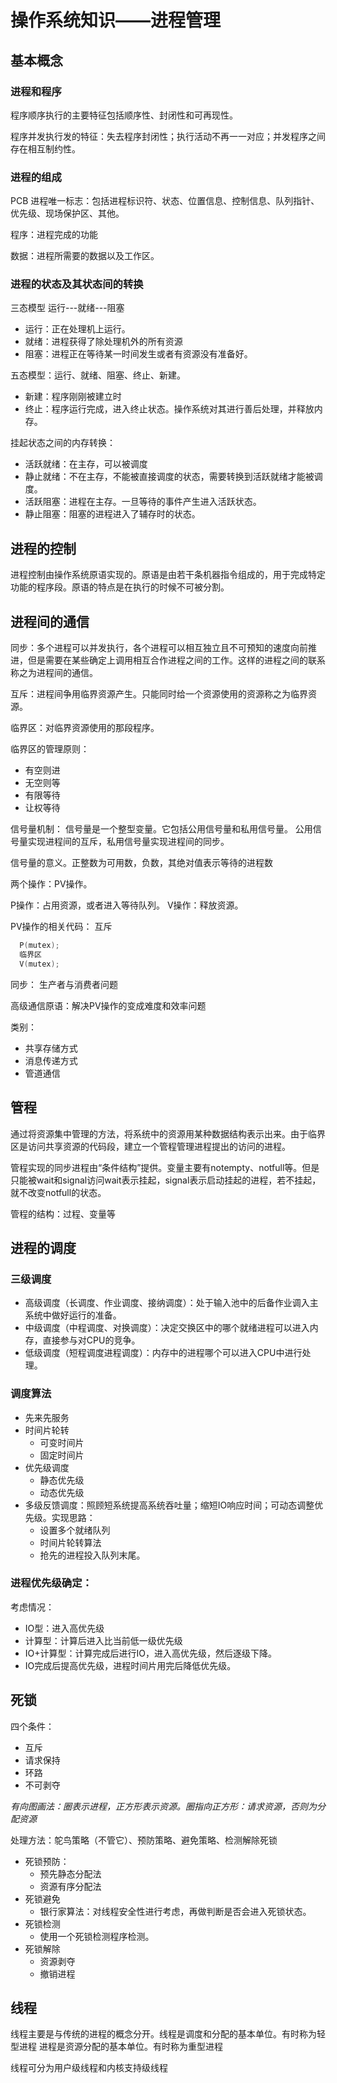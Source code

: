 # 操作系统知识——进程管理

## 基本概念

### 进程和程序

程序顺序执行的主要特征包括顺序性、封闭性和可再现性。

程序并发执行发的特征：失去程序封闭性；执行活动不再一一对应；并发程序之间存在相互制约性。

### 进程的组成
PCB  进程唯一标志：包括进程标识符、状态、位置信息、控制信息、队列指针、优先级、现场保护区、其他。

程序：进程完成的功能

数据：进程所需要的数据以及工作区。

### 进程的状态及其状态间的转换
三态模型
运行---就绪---阻塞

- 运行：正在处理机上运行。
- 就绪：进程获得了除处理机外的所有资源
- 阻塞：进程正在等待某一时间发生或者有资源没有准备好。

五态模型：运行、就绪、阻塞、终止、新建。

- 新建：程序刚刚被建立时
- 终止：程序运行完成，进入终止状态。操作系统对其进行善后处理，并释放内存。

挂起状态之间的内存转换：
- 活跃就绪：在主存，可以被调度
- 静止就绪：不在主存，不能被直接调度的状态，需要转换到活跃就绪才能被调度。
- 活跃阻塞：进程在主存。一旦等待的事件产生进入活跃状态。
- 静止阻塞：阻塞的进程进入了辅存时的状态。

## 进程的控制
进程控制由操作系统原语实现的。原语是由若干条机器指令组成的，用于完成特定功能的程序段。原语的特点是在执行的时候不可被分割。

## 进程间的通信
同步：多个进程可以并发执行，各个进程可以相互独立且不可预知的速度向前推进，但是需要在某些确定上调用相互合作进程之间的工作。这样的进程之间的联系称之为进程间的通信。

互斥：进程间争用临界资源产生。只能同时给一个资源使用的资源称之为临界资源。

临界区：对临界资源使用的那段程序。

临界区的管理原则：
- 有空则进
- 无空则等
- 有限等待
- 让权等待


信号量机制：
信号量是一个整型变量。它包括公用信号量和私用信号量。
公用信号量实现进程间的互斥，私用信号量实现进程间的同步。

信号量的意义。正整数为可用数，负数，其绝对值表示等待的进程数

两个操作：PV操作。

P操作：占用资源，或者进入等待队列。
V操作：释放资源。

PV操作的相关代码：
互斥
```C
  P(mutex);
  临界区
  V(mutex);
```

同步：
生产者与消费者问题

高级通信原语：解决PV操作的变成难度和效率问题

类别：
- 共享存储方式
- 消息传递方式
- 管道通信

## 管程
通过将资源集中管理的方法，将系统中的资源用某种数据结构表示出来。由于临界区是访问共享资源的代码段，建立一个管程管理进程提出的访问的进程。

管程实现的同步进程由“条件结构”提供。变量主要有notempty、notfull等。但是只能被wait和signal访问wait表示挂起，signal表示启动挂起的进程，若不挂起，就不改变notfull的状态。

管程的结构：过程、变量等

## 进程的调度
### 三级调度
- 高级调度（长调度、作业调度、接纳调度）：处于输入池中的后备作业调入主系统中做好运行的准备。
- 中级调度（中程调度、对换调度）：决定交换区中的哪个就绪进程可以进入内存，直接参与对CPU的竞争。
- 低级调度（短程调度进程调度）：内存中的进程哪个可以进入CPU中进行处理。

### 调度算法
- 先来先服务
- 时间片轮转
  - 可变时间片
  - 固定时间片
- 优先级调度
  - 静态优先级
  - 动态优先级
- 多级反馈调度：照顾短系统提高系统吞吐量；缩短IO响应时间；可动态调整优先级。实现思路：
  - 设置多个就绪队列
  - 时间片轮转算法
  - 抢先的进程投入队列末尾。

### 进程优先级确定：
考虑情况：
- IO型：进入高优先级
- 计算型：计算后进入比当前低一级优先级
- IO+计算型：计算完成后进行IO，进入高优先级，然后逐级下降。
- IO完成后提高优先级，进程时间片用完后降低优先级。

## 死锁
四个条件：
- 互斥
- 请求保持
- 环路
- 不可剥夺

*有向图画法：圈表示进程，正方形表示资源。圈指向正方形：请求资源，否则为分配资源*

处理方法：鸵鸟策略（不管它）、预防策略、避免策略、检测解除死锁

- 死锁预防：
  - 预先静态分配法
  - 资源有序分配法
- 死锁避免
  - 银行家算法：对线程安全性进行考虑，再做判断是否会进入死锁状态。
- 死锁检测
  - 使用一个死锁检测程序检测。
- 死锁解除
  - 资源剥夺
  - 撤销进程

## 线程
线程主要是与传统的进程的概念分开。线程是调度和分配的基本单位。有时称为轻型进程
进程是资源分配的基本单位。有时称为重型进程

线程可分为用户级线程和内核支持级线程